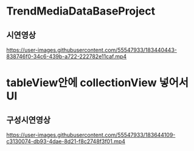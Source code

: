 # TrendMediaDataBaseProject
## 시연영상

https://user-images.githubusercontent.com/55547933/183440443-838746f0-34c6-439b-a722-222782e11caf.mp4



# tableView안에 collectionView 넣어서 UI 
## 구성시연영상


https://user-images.githubusercontent.com/55547933/183644109-c3130074-db93-4dae-8d21-f8c2748f3f01.mp4

